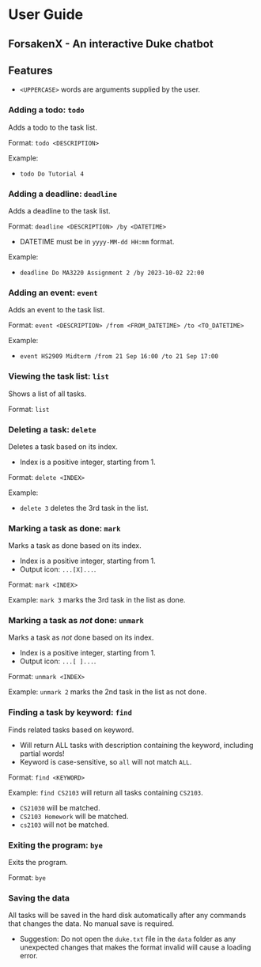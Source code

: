 # User Guide
## ForsakenX - An interactive Duke chatbot

## Features 
* `<UPPERCASE>` words are arguments supplied by the user.
### Adding a todo: `todo`

Adds a todo to the task list. 

Format: `todo <DESCRIPTION>`

Example: 
* `todo Do Tutorial 4`

### Adding a deadline: `deadline`

Adds a deadline to the task list.

Format: `deadline <DESCRIPTION> /by <DATETIME>`

* DATETIME must be in `yyyy-MM-dd HH:mm` format. 

Example:
* `deadline Do MA3220 Assignment 2 /by 2023-10-02 22:00`

### Adding an event: `event`

Adds an event to the task list.

Format: `event <DESCRIPTION> /from <FROM_DATETIME> /to <TO_DATETIME>`

Example:
* `event HS2909 Midterm /from 21 Sep 16:00 /to 21 Sep 17:00`

### Viewing the task list: `list`

Shows a list of all tasks.

Format: `list`

### Deleting a task: `delete`

Deletes a task based on its index.
* Index is a positive integer, starting from 1.

Format: `delete <INDEX>`

Example:
* `delete 3` deletes the 3rd task in the list.

### Marking a task as done: `mark`

Marks a task as done based on its index.
* Index is a positive integer, starting from 1.
* Output icon: `...[X]...`.

Format: `mark <INDEX>`

Example: `mark 3` marks the 3rd task in the list as done.

### Marking a task as _not_ done: `unmark`

Marks a task as  _not_ done based on its index.
* Index is a positive integer, starting from 1.
* Output icon: `...[ ]...`.

Format: `unmark <INDEX>`

Example: `unmark 2` marks the 2nd task in the list as not done.

### Finding a task by keyword: `find`

Finds related tasks based on keyword.
* Will return ALL tasks with description containing the keyword, including partial words!
* Keyword is case-sensitive, so `all` will not match `ALL`.

Format: `find <KEYWORD>`

Example: `find CS2103` will return all tasks containing `CS2103`.
* `CS21030` will be matched.
* `CS2103 Homework` will be matched.
* `cs2103` will not be matched.

### Exiting the program: `bye`

Exits the program.

Format: `bye`

### Saving the data
All tasks will be saved in the hard disk automatically after any
commands that changes the data. No manual save is required.
* Suggestion: Do not open the `duke.txt` file in the `data` folder 
as any unexpected changes that makes the format invalid will cause 
a loading error.
